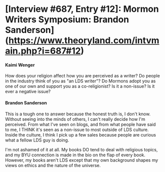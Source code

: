 # [Interview #687, Entry #12]: Mormon Writers Symposium: Brandon Sanderson](https://www.theoryland.com/intvmain.php?i=687#12)

#### Kaimi Wenger

How does your religion affect how you are perceived as a writer? Do people in the industry think of you as "an LDS writer"? Do Mormons adopt you as one of our own and support you as a co-religionist? Is it a non-issue? Is it ever a negative issue?

#### Brandon Sanderson

This is a tough one to answer because the honest truth is, I don't know. Without seeing into the minds of others, I can't really decide how I'm perceived. From what I've seen on blogs, and from what people have said to me, I THINK it's seen as a non-issue to most outside of LDS culture. Inside the culture, I think I pick up a few sales because people are curious what a fellow LDS guy is doing.

I'm not ashamed of it at all. My books DO tend to deal with religious topics, and my BYU connection is made in the bio on the flap of every book. However, my books aren't LDS except that my own background shapes my views on ethics and the nature of the universe.

